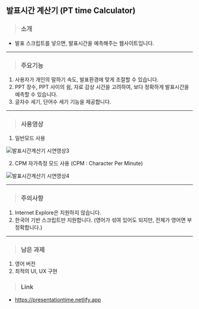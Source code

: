 ## 발표시간 계산기 (PT time Calculator)

> ### 소개

- 발표 스크립트를 넣으면, 발표시간을 예측해주는 웹사이트입니다.

---

> ### 주요기능

1. 사용자가 개인의 말하기 속도, 발표환경에 맞게 조절할 수 있습니다.
2. PPT 장수, PPT 사이의 쉼, 자료 감상 시간을 고려하여, 보다 정확하게 발표시간을 예측할 수 있습니다.
3. 글자수 세기, 단어수 세기 기능을 제공합니다.

---

> ### 사용영상

1. 일반모드 사용

![발표시간계산기 시연영상3](https://user-images.githubusercontent.com/24906022/110304330-cc5e6c80-803e-11eb-87c9-4d6604ea6ef9.gif)

2. CPM 자가측정 모드 사용 (CPM : Character Per Minute)

![발표시간계산기 시연영상4](https://user-images.githubusercontent.com/24906022/110304851-67efdd00-803f-11eb-950a-9b3a66fe8c3e.gif)

---

> ### 주의사항

1. Internet Explore은 지원하지 않습니다.
2. 한국어 기반 스크립트만 지원합니다. (영어가 섞여 있어도 되지만, 전체가 영어면 부정확합니다.)

---

> ### 남은 과제

1. 영어 버전
2. 최적의 UI, UX 구현

> ### Link

- https://presentationtime.netlify.app
